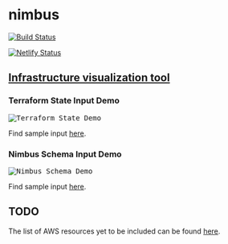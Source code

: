 # nimbus

[![Build Status](https://travis-ci.org/ekowcharles/nimbus.svg?branch=master)](https://travis-ci.org/ekowcharles/nimbus)

[![Netlify Status](https://api.netlify.com/api/v1/badges/01c9b9dc-3bdd-4f58-b8e9-48e4eb8aca74/deploy-status)](https://app.netlify.com/sites/nimbus42/deploys)

## [Infrastructure visualization tool](https://nimbus.ovsprint.com/)

### Terraform State Input Demo

<kbd>![Terraform State Demo](./docs/images/terraform_state_demo.gif)</kbd>

Find sample input [here](./sample-input/aws_tfstate.json).

### Nimbus Schema Input Demo

<kbd>![Nimbus Schema Demo](./docs/images/nimbus_schema_demo.gif)</kbd>

Find sample input [here](./sample-input/nimbus_schema.json).

## TODO

The list of AWS resources yet to be included can be found [here](./docs/AWS_RESOURCES.md).

